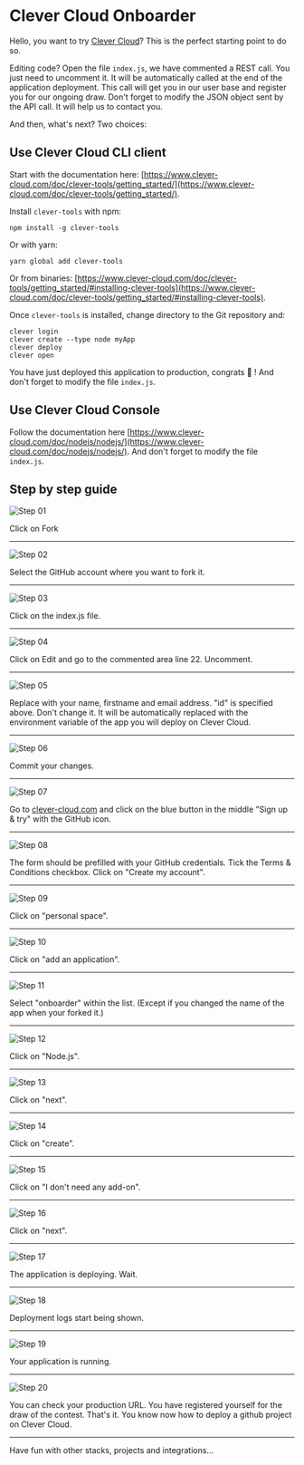 # Clever Cloud Onboarder

Hello, you want to try [Clever Cloud](http://www.clever-cloud.com/)? This is the perfect starting point to do so.

Editing code? Open the file `index.js`, we have commented a REST call. You just need to uncomment it. It will be automatically called at the end of the application deployment. This call will get you in our user base and register you for our ongoing draw. Don't forget to modify the JSON object sent by the API call. It will help us to contact you.

And then, what's next? Two choices:

## Use Clever Cloud CLI client

Start with the documentation here: [https://www.clever-cloud.com/doc/clever-tools/getting_started/](https://www.clever-cloud.com/doc/clever-tools/getting_started/).

Install `clever-tools` with npm:

````
npm install -g clever-tools
````

Or with yarn:

````
yarn global add clever-tools
````
Or from binaries: [https://www.clever-cloud.com/doc/clever-tools/getting_started/#installing-clever-tools](https://www.clever-cloud.com/doc/clever-tools/getting_started/#installing-clever-tools).

Once `clever-tools` is installed, change directory to the Git repository and:

````
clever login
clever create --type node myApp
clever deploy
clever open
````

You have just deployed this application to production, congrats 👏 ! And don't forget to modify the file `index.js`.

## Use Clever Cloud Console

Follow the documentation here [https://www.clever-cloud.com/doc/nodejs/nodejs/](https://www.clever-cloud.com/doc/nodejs/nodejs/). And don't forget to modify the file `index.js`.

## Step by step guide

![Step 01](/img/01.png?raw=true "Step 01")

Click on Fork

----

![Step 02](/img/02.png?raw=true "Step 02")

Select the GitHub account where you want to fork it.

----

![Step 03](/img/03.png?raw=true "Step 03")

Click on the index.js file.

----

![Step 04](/img/04.png?raw=true "Step 04")

Click on Edit and go to the commented area line 22. Uncomment.

----

![Step 05](/img/05.png?raw=true "Step 05")

Replace with your name, firstname and email address. "id" is specified above. Don't change it. It will be automatically replaced with the environment variable of the app you will deploy on Clever Cloud.

----

![Step 06](/img/06.png?raw=true "Step 06")

Commit your changes.

----

![Step 07](/img/07.png?raw=true "Step 07")

Go to [clever-cloud.com](https://www.clever-cloud.com) and click on the blue button in the middle "Sign up & try" with the GitHub icon.

----

![Step 08](/img/08.png?raw=true "Step 08")

The form should be prefilled with your GitHub credentials. Tick the Terms & Conditions checkbox. Click on "Create my account".

----

![Step 09](/img/09.png?raw=true "Step 09")

Click on "personal space".

----

![Step 10](/img/10.png?raw=true "Step 10")

Click on "add an application".

----

![Step 11](/img/11.png?raw=true "Step 11")

Select "onboarder" within the list. (Except if you changed the name of the app when your forked it.)

----

![Step 12](/img/12.png?raw=true "Step 12")

Click on "Node.js".

----

![Step 13](/img/13.png?raw=true "Step 13")

Click on "next".

----

![Step 14](/img/14.png?raw=true "Step 14")

Click on "create".

----

![Step 15](/img/15.png?raw=true "Step 15")

Click on "I don't need any add-on".

----

![Step 16](/img/16.png?raw=true "Step 16")

Click on "next".

----

![Step 17](/img/17.png?raw=true "Step 17")

The application is deploying. Wait.

----

![Step 18](/img/18.png?raw=true "Step 18")

Deployment logs start being shown.

----

![Step 19](/img/19.png?raw=true "Step 19")

Your application is running.

----

![Step 20](/img/20.png?raw=true "Step 20")

You can check your production URL. You have registered yourself for the draw of the contest. That's it. You know now how to deploy a github project on Clever Cloud. 

----

Have fun with other stacks, projects and integrations...
